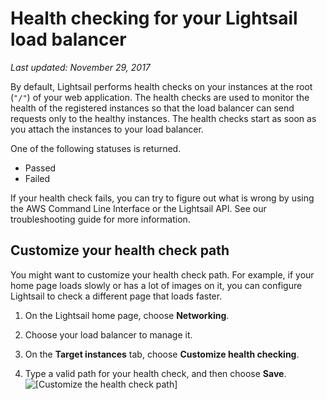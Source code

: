 # Health checking for your Lightsail load balancer<a name="enable-set-up-health-checking-for-lightsail-load-balancer-metrics"></a>

 *Last updated: November 29, 2017* 

By default, Lightsail performs health checks on your instances at the root \(`"/"`\) of your web application\. The health checks are used to monitor the health of the registered instances so that the load balancer can send requests only to the healthy instances\. The health checks start as soon as you attach the instances to your load balancer\.

One of the following statuses is returned\.
+ Passed
+ Failed

If your health check fails, you can try to figure out what is wrong by using the AWS Command Line Interface or the Lightsail API\. See our troubleshooting guide for more information\.

## Customize your health check path<a name="customize-health-check-path"></a>

You might want to customize your health check path\. For example, if your home page loads slowly or has a lot of images on it, you can configure Lightsail to check a different page that loads faster\.

1. On the Lightsail home page, choose **Networking**\.

1. Choose your load balancer to manage it\.

1. On the **Target instances** tab, choose **Customize health checking**\.

1. Type a valid path for your health check, and then choose **Save**\.  
![\[Customize the health check path\]](https://d9yljz1nd5001.cloudfront.net/en_us/a7664053563006144d6133a21b463972/images/customize-health-checking-path.png)